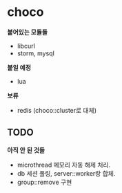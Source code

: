choco
=================

__붙어있는 모듈들__
- libcurl
- storm, mysql

__붙일 예정__
- lua

__보류__
- redis (choco::cluster로 대체)



TODO
----
__아직 안 된 것들__
- microthread 메모리 자동 해제 처리.
- db 세션 풀링, server::worker랑 합체.
- group::remove 구현
